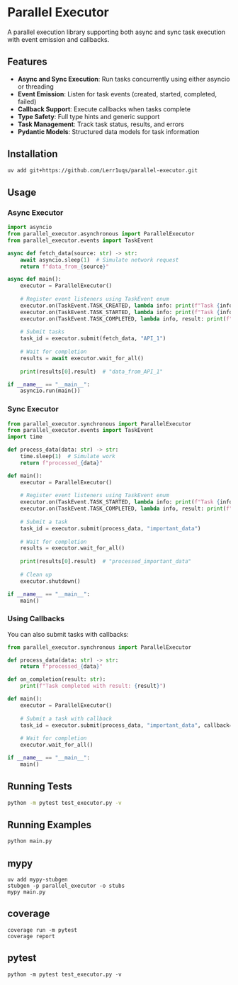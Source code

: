 # Parallel Executor

A parallel execution library supporting both async and sync task execution with event emission and callbacks.

## Features

- **Async and Sync Execution**: Run tasks concurrently using either asyncio or threading
- **Event Emission**: Listen for task events (created, started, completed, failed)
- **Callback Support**: Execute callbacks when tasks complete
- **Type Safety**: Full type hints and generic support
- **Task Management**: Track task status, results, and errors
- **Pydantic Models**: Structured data models for task information

## Installation

```bash
uv add git+https://github.com/Lerr1uqs/parallel-executor.git
```

## Usage

### Async Executor

```python
import asyncio
from parallel_executor.asynchronous import ParallelExecutor
from parallel_executor.events import TaskEvent

async def fetch_data(source: str) -> str:
    await asyncio.sleep(1)  # Simulate network request
    return f"data_from_{source}"

async def main():
    executor = ParallelExecutor()
    
    # Register event listeners using TaskEvent enum
    executor.on(TaskEvent.TASK_CREATED, lambda info: print(f"Task {info.task_id} created"))
    executor.on(TaskEvent.TASK_STARTED, lambda info: print(f"Task {info.task_id} started"))  
    executor.on(TaskEvent.TASK_COMPLETED, lambda info, result: print(f"Task {info.task_id} completed"))
    
    # Submit tasks
    task_id = executor.submit(fetch_data, "API_1")
    
    # Wait for completion
    results = await executor.wait_for_all()
    
    print(results[0].result)  # "data_from_API_1"

if __name__ == "__main__":
    asyncio.run(main())
```

### Sync Executor

```python
from parallel_executor.synchronous import ParallelExecutor
from parallel_executor.events import TaskEvent
import time

def process_data(data: str) -> str:
    time.sleep(1)  # Simulate work
    return f"processed_{data}"

def main():
    executor = ParallelExecutor()
    
    # Register event listeners using TaskEvent enum
    executor.on(TaskEvent.TASK_STARTED, lambda info: print(f"Task {info.task_id} started"))
    executor.on(TaskEvent.TASK_COMPLETED, lambda info, result: print(f"Task {info.task_id} completed"))
    
    # Submit a task
    task_id = executor.submit(process_data, "important_data")
    
    # Wait for completion
    results = executor.wait_for_all()
    
    print(results[0].result)  # "processed_important_data"
    
    # Clean up
    executor.shutdown()

if __name__ == "__main__":
    main()
```

### Using Callbacks

You can also submit tasks with callbacks:

```python
from parallel_executor.synchronous import ParallelExecutor

def process_data(data: str) -> str:
    return f"processed_{data}"

def on_completion(result: str):
    print(f"Task completed with result: {result}")

def main():
    executor = ParallelExecutor()
    
    # Submit a task with callback
    task_id = executor.submit(process_data, "important_data", callback=on_completion)
    
    # Wait for completion
    executor.wait_for_all()

if __name__ == "__main__":
    main()
```

## Running Tests

```bash
python -m pytest test_executor.py -v
```

## Running Examples

```bash
python main.py
```


## mypy
```
uv add mypy-stubgen
stubgen -p parallel_executor -o stubs
mypy main.py 
```

## coverage
```
coverage run -m pytest 
coverage report
```

## pytest
```
python -m pytest test_executor.py -v 
```